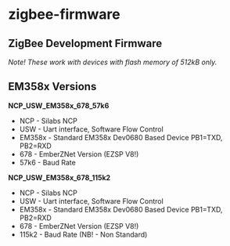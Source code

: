 # zigbee-firmware
## ZigBee Development Firmware

_Note! These work with devices with flash memory of 512kB only._
  
## EM358x Versions
__NCP_USW_EM358x_678_57k6__
* NCP - Silabs NCP
* USW - Uart interface, Software Flow Control 
* EM358x - Standard EM358x Dev0680 Based Device PB1=TXD, PB2=RXD
* 678 - EmberZNet Version (EZSP V8!)
* 57k6 - Baud Rate
 
__NCP_USW_EM358x_678_115k2__
* NCP - Silabs NCP
* USW - Uart interface, Software Flow Control 
* EM358x - Standard EM358x Dev0680 Based Device PB1=TXD, PB2=RXD
* 678 - EmberZNet Version (EZSP V8!)
* 115k2 - Baud Rate (NB! - Non Standard)
